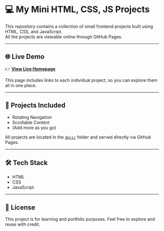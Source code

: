# 💻 My Mini HTML, CSS, JS Projects

This repository contains a collection of small frontend projects built using HTML, CSS, and JavaScript.  
All the projects are viewable online through GitHub Pages.

---

## 🌐 Live Demo

👉 **[View Live Homepage](https://mohamedali-codes.github.io/mini-projects/)**

This page includes links to each individual project, so you can explore them all in one place.

---

## 📁 Projects Included

- Rotating Navigation
- Scrollable Content
- (Add more as you go)

All projects are located in the [`docs/`](./docs) folder and served directly via GitHub Pages.

---

## 🛠 Tech Stack

- HTML
- CSS
- JavaScript

---

## 📄 License

This project is for learning and portfolio purposes. Feel free to explore and reuse with credit.
